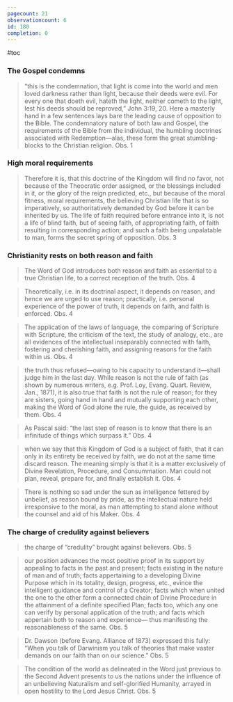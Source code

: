 ```yaml
---
pagecount: 21
observationcount: 6
id: 180
completion: 0
---
```

#toc
### The Gospel condemns
>“this is the condemnation, that light is come into the world and men loved darkness rather than light, because their deeds were evil. For every one that doeth evil, hateth the light, neither cometh to the light, lest his deeds should be reproved,” John 3:19, 20. Here a masterly hand in a few sentences lays bare the leading cause of opposition to the Bible. The condemnatory nature of both law and Gospel, the requirements of the Bible from the individual, the humbling doctrines associated with Redemption—alas, these form the great stumbling-blocks to the Christian religion.
>Obs. 1
### High moral requirements
>Therefore it is, that this doctrine of the Kingdom will find no favor, not because of the Theocratic order assigned, or the blessings included in it, or the glory of the reign predicted, etc., but because of the moral fitness, moral requirements, the believing Christian life that is so imperatively, so authoritatively demanded by God before it can be inherited by us. The life of faith required before entrance into it, is not a life of blind faith, but of seeing faith, of appropriating faith, of faith resulting in corresponding action; and such a faith being unpalatable to man, forms the secret spring of opposition.
>Obs. 3

### Christianity rests on both reason and faith
>The Word of God introduces both reason and faith as essential to a true Christian life, to a correct reception of the truth.
>Obs. 4

>Theoretically, i.e. in its doctrinal aspect, it depends on reason, and hence we are urged to use reason; practically, i.e. personal experience of the power of truth, it depends on faith, and faith is enforced.
>Obs. 4

>The application of the laws of language, the comparing of Scripture with Scripture, the criticism of the text, the study of analogy, etc., are all evidences of the intellectual inseparably connected with faith, fostering and cherishing faith, and assigning reasons for the faith within us.
>Obs. 4

>the truth thus refused—owing to his capacity to understand it—shall judge him in the last day. While reason is not the rule of faith (as shown by numerous writers, e.g. Prof. Loy, Evang. Quart. Review, Jan., 1871), it is also true that faith is not the rule of reason; for they are sisters, going hand in hand and mutually supporting each other, making the Word of God alone the rule, the guide, as received by them.
>Obs. 4

>As Pascal said: “the last step of reason is to know that there is an infinitude of things which surpass it.”
>Obs. 4

>when we say that this Kingdom of God is a subject of faith, that it can only in its entirety be received by faith, we do not at the same time discard reason. The meaning simply is that it is a matter exclusively of Divine Revelation, Procedure, and Consummation. Man could not plan, reveal, prepare for, and finally establish it.
>Obs. 4

>There is nothing so sad under the sun as intelligence fettered by unbelief, as reason bound by pride, as the intellectual nature held irresponsive to the moral, as man attempting to stand alone without the counsel and aid of his Maker.
>Obs. 4

### The charge of credulity against believers
>the charge of “credulity” brought against believers.
>Obs. 5

>our position advances the most positive proof in its support by appealing to facts in the past and present; facts existing in the nature of man and of truth; facts appertaining to a developing Divine Purpose which in its totality, design, progress, etc., evince the intelligent guidance and control of a Creator; facts which when united the one to the other form a connected chain of Divine Procedure in the attainment of a definite specified Plan; facts too, which any one can verify by personal application of the truth; and facts which appertain both to reason and experience— thus manifesting the reasonableness of the same.
>Obs. 5

>Dr. Dawson (before Evang. Alliance of 1873) expressed this fully: “When you talk of Darwinism you talk of theories that make vaster demands on our faith than on our science.”
>Obs. 5

>The condition of the world as delineated in the Word just previous to the Second Advent presents to us the nations under the influence of an unbelieving Naturalism and self-glorified Humanity, arrayed in open hostility to the Lord Jesus Christ.
>Obs. 5

